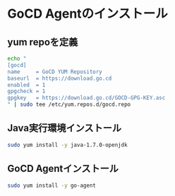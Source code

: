 #  GoCD Agentのインストール

## yum repoを定義

 ```sh
echo "
[gocd]
name     = GoCD YUM Repository
baseurl  = https://download.go.cd
enabled  = 1
gpgcheck = 1
gpgkey   = https://download.go.cd/GOCD-GPG-KEY.asc
" | sudo tee /etc/yum.repos.d/gocd.repo
```

## Java実行環境インストール

```sh
sudo yum install -y java-1.7.0-openjdk
```

## GoCD Agentインストール

```sh
sudo yum install -y go-agent
```


